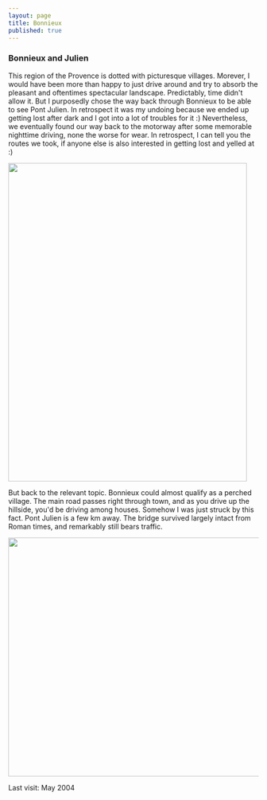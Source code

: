 ```yaml
---
layout: page
title: Bonnieux
published: true
---
```

<h3>Bonnieux and Julien</h3>

This region of the Provence is dotted with picturesque villages. Morever, I would have been more than happy to just drive around and try to absorb the pleasant and oftentimes spectacular landscape. Predictably, time didn't allow it. But I purposedly chose the way back through Bonnieux to be able to see Pont Julien. In retrospect it was my undoing because we ended up getting lost after dark and I got into a lot of troubles for it :) Nevertheless, we eventually found our way back to the motorway after some memorable nighttime driving, none the worse for wear. In retrospect, I can tell you the routes we took, if anyone else is also interested in getting lost and yelled at :)

<img src="http://yentran.isamonkey.org/gallery/bonnieux/img_7745.jpg" width="480" height="640" />

But back to the relevant topic. Bonnieux could almost qualify as a perched village. The main road passes right through town, and as you drive up the hillside, you'd be driving among houses. Somehow I was just struck by this fact. Pont Julien is a few km away. The bridge survived largely intact from Roman times, and remarkably still bears traffic.

<img src="http://yentran.isamonkey.org/gallery/bonnieux/img_7740.jpg" width="640" height="480" />

Last visit: May 2004

